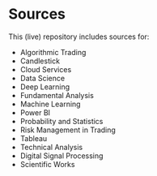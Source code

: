 # Sources
This (live) repository includes sources for: 
- Algorithmic Trading
- Candlestick
- Cloud Services
- Data Science
- Deep Learning
- Fundamental Analysis
- Machine Learning
- Power BI
- Probability and Statistics
- Risk Management in Trading
- Tableau
- Technical Analysis
- Digital Signal Processing
- Scientific Works 
